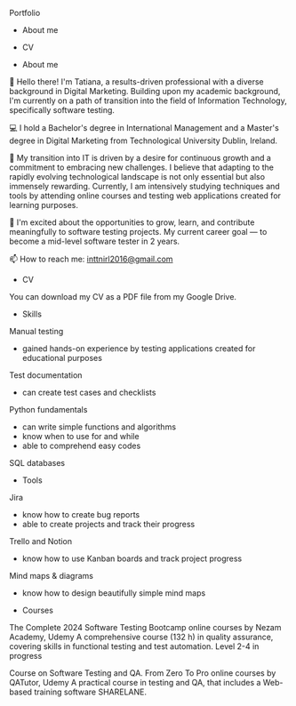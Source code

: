 Portfolio
- About me
- CV
  
- About me

👋 Hello there! I'm Tatiana, a results-driven professional with a diverse background in Digital Marketing. Building upon my academic background, I'm currently on a path of transition into the field of Information Technology, specifically software testing. 

💻 I hold a Bachelor's degree in International Management and a Master's degree in Digital Marketing from Technological University Dublin, Ireland.


🌟 My transition into IT is driven by a desire for continuous growth and a commitment to embracing new challenges. I believe that adapting to the rapidly evolving technological landscape is not only essential but also immensely rewarding.
Currently, I am intensively studying techniques and tools by attending online courses and testing web applications created for learning purposes.

🚀 I'm excited about the opportunities to grow, learn, and contribute meaningfully to software testing projects. My current career goal — to become a mid-level software tester in 2 years.

📫 How to reach me: inttnirl2016@gmail.com

- CV

You can download my CV as a PDF file from my Google Drive.

- Skills

Manual testing

- gained hands-on experience by testing applications created for educational purposes

Test documentation

- can create test cases and checklists

Python fundamentals

- can write simple functions and algorithms
- know when to use for and while
- able to comprehend easy codes

SQL databases


- Tools
  
Jira
- know how to create bug reports
- able to create projects and track their progress

Trello and Notion
- know how to use Kanban boards and track project progress

Mind maps & diagrams
- know how to design beautifully simple mind maps

- Courses

The Complete 2024 Software Testing Bootcamp
online courses by Nezam Academy, Udemy
A comprehensive course (132 h) in quality assurance, covering skills in functional testing and test automation.
Level 2-4 in progress

Course on Software Testing and QA. From Zero To Pro
online courses by QATutor, Udemy
A practical course in testing and QA, that includes a Web-based training software SHARELANE.
